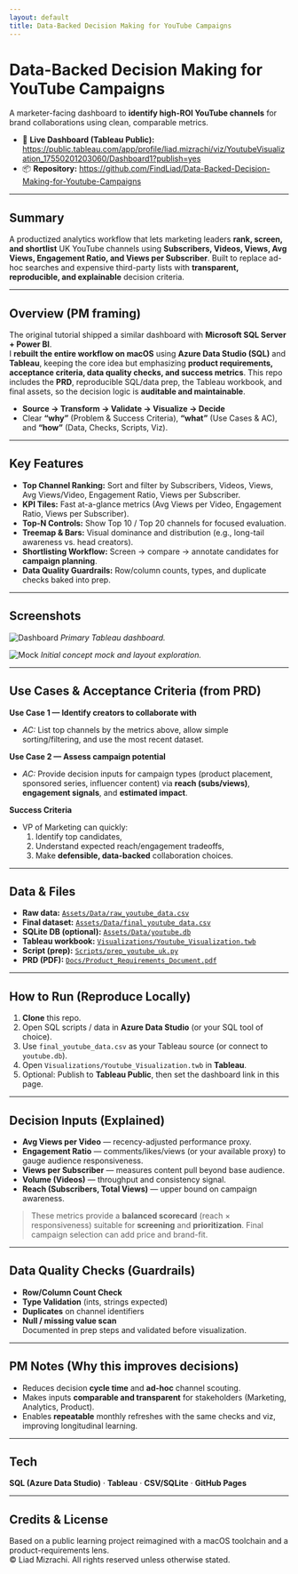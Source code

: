 ```yaml
---
layout: default
title: Data-Backed Decision Making for YouTube Campaigns
---
```


# Data-Backed Decision Making for YouTube Campaigns

A marketer-facing dashboard to **identify high-ROI YouTube channels** for brand collaborations using clean, comparable metrics.

- 🔗 **Live Dashboard (Tableau Public):** https://public.tableau.com/app/profile/liad.mizrachi/viz/YoutubeVisualization_17550201203060/Dashboard1?publish=yes  
- 📦 **Repository:** https://github.com/FindLiad/Data-Backed-Decision-Making-for-Youtube-Campaigns

---

## Summary
A productized analytics workflow that lets marketing leaders **rank, screen, and shortlist** UK YouTube channels using **Subscribers, Videos, Views, Avg Views, Engagement Ratio, and Views per Subscriber**. Built to replace ad-hoc searches and expensive third-party lists with **transparent, reproducible, and explainable** decision criteria.

---

## Overview (PM framing)
The original tutorial shipped a similar dashboard with **Microsoft SQL Server + Power BI**.  
I **rebuilt the entire workflow on macOS** using **Azure Data Studio (SQL)** and **Tableau**, keeping the core idea but emphasizing **product requirements, acceptance criteria, data quality checks, and success metrics**. This repo includes the **PRD**, reproducible SQL/data prep, the Tableau workbook, and final assets, so the decision logic is **auditable and maintainable**.

- **Source → Transform → Validate → Visualize → Decide**
- Clear **“why”** (Problem & Success Criteria), **“what”** (Use Cases & AC), and **“how”** (Data, Checks, Scripts, Viz).

---

## Key Features
- **Top Channel Ranking:** Sort and filter by Subscribers, Videos, Views, Avg Views/Video, Engagement Ratio, Views per Subscriber.  
- **KPI Tiles:** Fast at-a-glance metrics (Avg Views per Video, Engagement Ratio, Views per Subscriber).  
- **Top-N Controls:** Show Top 10 / Top 20 channels for focused evaluation.  
- **Treemap & Bars:** Visual dominance and distribution (e.g., long-tail awareness vs. head creators).  
- **Shortlisting Workflow:** Screen → compare → annotate candidates for **campaign planning**.  
- **Data Quality Guardrails:** Row/column counts, types, and duplicate checks baked into prep.

---

## Screenshots
![Dashboard](Images/dashboard.png)
*Primary Tableau dashboard.*

![Mock](Images/dashboard_mock.png)
*Initial concept mock and layout exploration.*

---

## Use Cases & Acceptance Criteria (from PRD)
**Use Case 1 — Identify creators to collaborate with**  
- _AC:_ List top channels by the metrics above, allow simple sorting/filtering, and use the most recent dataset.

**Use Case 2 — Assess campaign potential**  
- _AC:_ Provide decision inputs for campaign types (product placement, sponsored series, influencer content) via **reach (subs/views)**, **engagement signals**, and **estimated impact**.

**Success Criteria**  
- VP of Marketing can quickly:  
  1) Identify top candidates,  
  2) Understand expected reach/engagement tradeoffs,  
  3) Make **defensible, data-backed** collaboration choices.

---

## Data & Files
- **Raw data:** [`Assets/Data/raw_youtube_data.csv`](Assets/Data/raw_youtube_data.csv)  
- **Final dataset:** [`Assets/Data/final_youtube_data.csv`](Assets/Data/final_youtube_data.csv)  
- **SQLite DB (optional):** [`Assets/Data/youtube.db`](Assets/Data/youtube.db)  
- **Tableau workbook:** [`Visualizations/Youtube_Visualization.twb`](Visualizations/Youtube_Visualization.twb)  
- **Script (prep):** [`Scripts/prep_youtube_uk.py`](Scripts/prep_youtube_uk.py)  
- **PRD (PDF):** [`Docs/Product_Requirements_Document.pdf`](Docs/Product_Requirements_Document.pdf)

---

## How to Run (Reproduce Locally)
1. **Clone** this repo.  
2. Open SQL scripts / data in **Azure Data Studio** (or your SQL tool of choice).  
3. Use `final_youtube_data.csv` as your Tableau source (or connect to `youtube.db`).  
4. Open `Visualizations/Youtube_Visualization.twb` in **Tableau**.  
5. Optional: Publish to **Tableau Public**, then set the dashboard link in this page.

---

## Decision Inputs (Explained)
- **Avg Views per Video** — recency-adjusted performance proxy.  
- **Engagement Ratio** — comments/likes/views (or your available proxy) to gauge audience responsiveness.  
- **Views per Subscriber** — measures content pull beyond base audience.  
- **Volume (Videos)** — throughput and consistency signal.  
- **Reach (Subscribers, Total Views)** — upper bound on campaign awareness.

> These metrics provide a **balanced scorecard** (reach × responsiveness) suitable for **screening** and **prioritization**. Final campaign selection can add price and brand-fit.

---

## Data Quality Checks (Guardrails)
- **Row/Column Count Check**  
- **Type Validation** (ints, strings expected)  
- **Duplicates** on channel identifiers  
- **Null / missing value scan**  
Documented in prep steps and validated before visualization.

---

## PM Notes (Why this improves decisions)
- Reduces decision **cycle time** and **ad-hoc** channel scouting.  
- Makes inputs **comparable and transparent** for stakeholders (Marketing, Analytics, Product).  
- Enables **repeatable** monthly refreshes with the same checks and viz, improving longitudinal learning.

---

## Tech
**SQL (Azure Data Studio)** · **Tableau** · **CSV/SQLite** · **GitHub Pages**

---

## Credits & License
Based on a public learning project reimagined with a macOS toolchain and a product-requirements lens.  
© Liad Mizrachi. All rights reserved unless otherwise stated.
